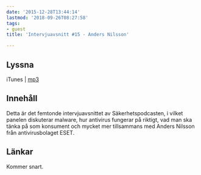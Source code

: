 ```yaml
---
date: '2015-12-28T13:44:14'
lastmod: '2018-09-26T08:27:58'
tags:
- guest
title: 'Intervjuavsnitt #15 - Anders Nilsson'

---
```

## Lyssna

iTunes \| [mp3](http://traffic.libsyn.com/sakerhetspodcasten/sakp2015-v6-andersnilsson-eset_16lufs.mp3)

## Innehåll

Detta är det femtonde intervjuavsnittet av Säkerhetspodcasten, i vilket panelen diskuterar
malware, hur antivirus fungerar på riktigt, vad man ska tänka på som konsument och
mycket mer tillsammans med Anders Nilsson från antivirusbolaget ESET.

## Länkar

Kommer snart.

